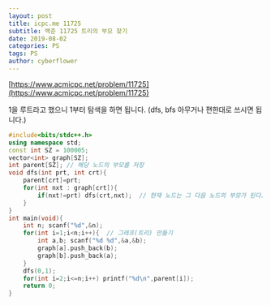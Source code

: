 ```yaml
---
layout: post
title: icpc.me 11725
subtitle: 백준 11725 트리의 부모 찾기
date: 2019-08-02
categories: PS
tags: PS
author: cyberflower
---
```


[https://www.acmicpc.net/problem/11725](https://www.acmicpc.net/problem/11725)

1을 루트라고 했으니 1부터 탐색을 하면 됩니다. (dfs, bfs 아무거나 편한대로 쓰시면 됩니다.)

```cpp
#include<bits/stdc++.h>
using namespace std;
const int SZ = 100005;
vector<int> graph[SZ];
int parent[SZ]; // 해당 노드의 부모를 저장
void dfs(int prt, int crt){
	parent[crt]=prt;
	for(int nxt : graph[crt]){
		if(nxt!=prt) dfs(crt,nxt);  // 현재 노드는 그 다음 노드의 부모가 된다.
	}
}
int main(void){
	int n; scanf("%d",&n);
	for(int i=1;i<n;i++){  // 그래프(트리) 만들기
		int a,b; scanf("%d %d",&a,&b);
		graph[a].push_back(b);
		graph[b].push_back(a);
	}
	dfs(0,1);
	for(int i=2;i<=n;i++) printf("%d\n",parent[i]);
	return 0;
}
```
